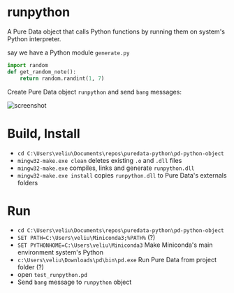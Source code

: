 # runpython

A Pure Data object that calls Python functions by running them on system's Python interpreter.

say we have a Python module `generate.py`

```python
import random
def get_random_note():
    return random.randint(1, 7)
```

Create Pure Data object `runpython` and send `bang` messages:

![screenshot](https://i.imgur.com/eggdGAZ.png)

# Build, Install

- `cd C:\Users\veliu\Documents\repos\puredata-python\pd-python-object`
- `mingw32-make.exe clean` deletes existing `.o` and `.dll` files
- `mingw32-make.exe` compiles, links and generate `runpython.dll`
- `mingw32-make.exe install` copies `runpython.dll` to Pure Data's externals folders


# Run

- `cd C:\Users\veliu\Documents\repos\puredata-python\pd-python-object`
- `SET PATH=C:\Users\veliu\Miniconda3;%PATH%` (?)
- `SET PYTHONHOME=C:\Users\veliu\Miniconda3` Make Miniconda's main environment system's Python
- `c:\Users\veliu\Downloads\pd\bin\pd.exe` Run Pure Data from project folder (?)
- open `test_runpython.pd`
- Send `bang` message to `runpython` object
